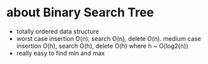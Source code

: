 # about Binary Search Tree

- totally ordered data structure
- worst case insertion O(n), search O(n), delete O(n). medium case insertion O(h), search O(h), delete O(h)
  where h ~ O(log2(n))
- really easy to find min and max
